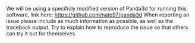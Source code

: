 We will be using a specificly modified version of Panda3d for running this software, link here: https://github.com/nate97/panda3d
When reporting an issue please include as much information as possible, as well as the traceback output.
Try to explain how to reproduce the issue so that others can try it out for themselves.

